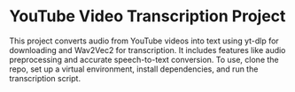 # YouTube Video Transcription Project
This project converts audio from YouTube videos into text using yt-dlp for downloading and Wav2Vec2 for transcription. It includes features like audio preprocessing and accurate speech-to-text conversion. To use, clone the repo, set up a virtual environment, install dependencies, and run the transcription script.
